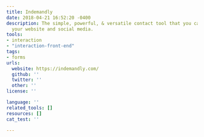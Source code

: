```yaml
---
title: Indemandly
date: 2018-04-21 16:52:20 -0400
description: The simple, powerful, & versatile contact tool that you can stick on
  your website and social media.
tools:
- interaction
- "interaction-front-end"
tags:
- forms
urls:
  website: https://indemandly.com/
  github: ''
  twitter: ''
  other: ''
license: ''

language: ''
related_tools: []
resources: []
cat_test: ''

---
```

